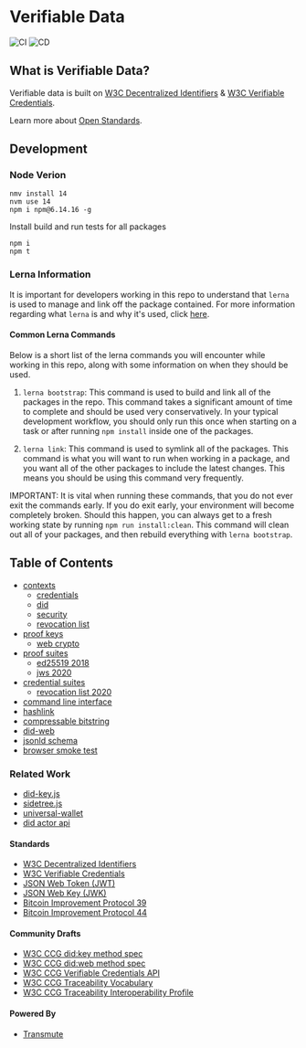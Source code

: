 # Verifiable Data

![CI](https://github.com/transmute-industries/verifiable-data/workflows/CI/badge.svg) ![CD](https://github.com/transmute-industries/verifiable-data/workflows/CD/badge.svg)

## What is Verifiable Data?

Verifiable data is built on [W3C Decentralized Identifiers](https://www.w3.org/TR/did-core/) & [W3C Verifiable Credentials](https://www.w3.org/TR/vc-data-model/).

Learn more about [Open Standards](#standards).

## Development

### Node Verion

```
nmv install 14
nvm use 14
npm i npm@6.14.16 -g
```

Install build and run tests for all packages

```
npm i
npm t
```

### Lerna Information

It is important for developers working in this repo to understand that `lerna` is used to manage and link off the package contained. For more information regarding what `lerna` is and why it's used, click [here](https://github.com/lerna/lerna).

#### Common Lerna Commands

Below is a short list of the lerna commands you will encounter while working in this repo, along with some information on when they should be used.

1. `lerna bootstrap`: This command is used to build and link all of the packages in the repo. This command takes a significant amount of time to complete and should be used very conservatively. In your typical development workflow, you should only run this once when starting on a task or after running `npm install` inside one of the packages.

2. `lerna link`: This command is used to symlink all of the packages. This command is what you will want to run when working in a package, and you want all of the other packages to include the latest changes. This means you should be using this command very frequently.

IMPORTANT: It is vital when running these commands, that you do not ever exit the commands early. If you do exit early, your environment will become completely broken. Should this happen, you can always get to a fresh working state by running `npm run install:clean`. This command will clean out all of your packages, and then rebuild everything with `lerna bootstrap`.

## Table of Contents

- [contexts](#contexts)
  - [credentials](./packages/credentials-context)
  - [did](./packages/did-context)
  - [security](./packages/security-context)
  - [revocation list](./packages/revocation-list-context)
- [proof keys](#keys)
  - [web crypto](./packages/web-crypto-key-pair)
- [proof suites](#suites)
  - [ed25519 2018](./packages/ed25519-signature-2018)
  - [jws 2020](./packages/json-web-signature)
- [credential suites](#credential-suites)
  - [revocation list 2020](./packages/vc-status-rl-2020)
- [command line interface](./packages/cli)
- [hashlink](./packages/hl)
- [compressable bitstring](./packages/compressable-bitstring)
- [did-web](./packages/did-web)
- [jsonld schema](./packages/jsonld-schema)
- [browser smoke test](https://transmute-industries.github.io/verifiable-data/smoke-test-react/)

### Related Work

- [did-key.js](https://github.com/transmute-industries/did-key.js)
- [sidetree.js](https://github.com/transmute-industries/sidetree.js)
- [universal-wallet](https://github.com/transmute-industries/universal-wallet)
- [did actor api](https://github.com/transmute-industries/api.did.actor)

#### Standards

- [W3C Decentralized Identifiers](https://www.w3.org/TR/did-core/)
- [W3C Verifiable Credentials](https://www.w3.org/TR/vc-data-model/)
- [JSON Web Token (JWT)](https://datatracker.ietf.org/doc/html/rfc7519)
- [JSON Web Key (JWK)](https://datatracker.ietf.org/doc/html/rfc7517)
- [Bitcoin Improvement Protocol 39](https://github.com/bitcoin/bips/blob/master/bip-0039.mediawiki)
- [Bitcoin Improvement Protocol 44](https://github.com/bitcoin/bips/blob/master/bip-0044.mediawiki)

#### Community Drafts

- [W3C CCG did:key method spec](https://github.com/w3c-ccg/did-method-key)
- [W3C CCG did:web method spec](https://github.com/w3c-ccg/did-method-web)
- [W3C CCG Verifiable Credentials API](https://github.com/w3c-ccg/vc-api)
- [W3C CCG Traceability Vocabulary](https://w3id.org/traceability)
- [W3C CCG Traceability Interoperability Profile](https://w3id.org/traceability/interoperability)

#### Powered By

- [Transmute](https://transmute.industries/)
